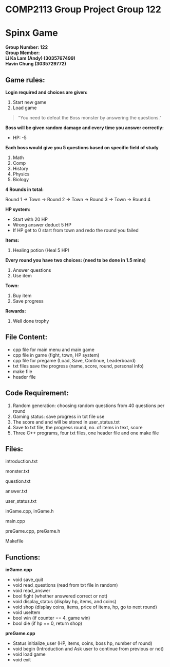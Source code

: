 # COMP2113 Group Project Group 122
# Spinx Game

__Group Number: 122__ <br/>
__Group Member: <br/>
Li Ka Lam (Andy) (3035767499) <br/>
Havin Chung (3035729772)__

## Game rules:
__Login required and choices are given:__
1) Start new game
2) Load game

> "You need to defeat the Boss monster by answering the questions."

__Boss will be given random damage and every time you answer correctly:__ <br/>
- HP: -5 

__Each boss would give you 5 questions based on specific field of study__
1) Math
2) Comp
3) History
4) Physics
5) Biology

__4 Rounds in total:__

Round 1 -> Town -> Round 2 -> Town -> Round 3 -> Town -> Round 4

__HP system:__
- Start with 20 HP
- Wrong answer deduct 5 HP 
- If HP get to 0 start from town and redo the round you failed

__Items:__
1) Healing potion (Heal 5 HP)

__Every round you have two choices: (need to be done in 1.5 mins)__
1) Answer questions
2) Use item

__Town:__
1) Buy item
2) Save progress

__Rewards:__
1) Well done trophy

## File Content:
- cpp file for main menu and main game
- cpp file in game (fight, town, HP system)
- cpp file for pregame (Load, Save, Continue, Leaderboard)
- txt files save the progress (name, score, round, personal info)
- make file
- header file

## Code Requirement:
1) Random generation: choosing random questions from 40 questions per round
2) Gaming status: save progress in txt file use <fstream>
3) The score and and will be stored in user_status.txt
4) Save to txt file, the progress round, no. of items in text, score
5) Three C++ programs, four txt files, one header file and one make file

## Files:

introduction.txt

monster.txt
  
question.txt

answer.txt
  
user_status.txt

inGame.cpp, inGame.h

main.cpp

preGame.cpp, preGame.h

Makefile
  
## Functions:

__inGame.cpp__
- void save_quit
- void read_questions (read from txt file in random)
- void read_answer
- bool fight (whether answered correct or not)
- void display_status (display hp, items, and coins)
- void shop (display coins, items, price of items, hp, go to next round)
- void useItem
- bool win (if counter == 4, game win)
- bool die (if hp == 0, return shop)
  
__preGame.cpp__
- Status initialize_user (HP, items, coins, boss hp, number of round)
- void begin (Introduction and Ask user to continue from previous or not)
- void load game
- void exit
